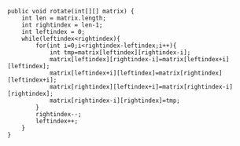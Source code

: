     public void rotate(int[][] matrix) {
        int len = matrix.length;
        int rightindex = len-1;
        int leftindex = 0;
        while(leftindex<rightindex){
            for(int i=0;i<rightindex-leftindex;i++){
                int tmp=matrix[leftindex][rightindex-i];
                matrix[leftindex][rightindex-i]=matrix[leftindex+i][leftindex];
                matrix[leftindex+i][leftindex]=matrix[rightindex][leftindex+i];
                matrix[rightindex][leftindex+i]=matrix[rightindex-i][rightindex];
                matrix[rightindex-i][rightindex]=tmp;
            }
            rightindex--;
            leftindex++;
        }
    }
